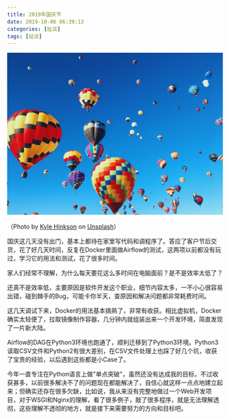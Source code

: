 ```yaml
---
title: 2019年国庆节
date: 2019-10-06 06:39:13
categories: [扯淡]
tags: [扯淡]
---
```


![](2019-national-day/kyle-hinkson-xyXcGADvAwE-unsplash.jpg)

（Photo by [Kyle Hinkson](https://unsplash.com/@kajhinkson?utm_source=unsplash&utm_medium=referral&utm_content=creditCopyText) on [Unsplash](https://unsplash.com/s/photos/festival?utm_source=unsplash&utm_medium=referral&utm_content=creditCopyText)）

国庆这几天没有出门，基本上都待在家里写代码和调程序了。答应了客户节后交货，花了好几天时间，反复在Docker里面做Airflow的测试，这两项以前都没有玩过，学习它的用法和测试，花了很多时间。

家人们经常不理解，为什么每天要花这么多时间在电脑面前？是不是效率太低了？

还真不是效率低，主要原因是软件开发这个职业，细节内容太多，一不小心很容易出错，碰到棘手的Bug，可能卡你半天，查原因和解决问题都非常耗费时间。

这几天调试下来，Docker的用法基本搞熟了，非常有收获。相比虚拟机，Docker确实太轻便了，拉取镜像制作容器，几分钟内就组装出来一个开发环境，简直发现了一片新大陆。

Airflow的DAG在Python3环境也跑通了，顺利迁移到了Python3环境。Python3读取CSV文件和Python2有很大差别，在CSV文件处理上也踩了好几个坑，收获了宝贵的经验，以后遇到这些都是小Case了。

今年一直专注在Python语言上做"单点突破"，虽然还没有达成我的目标，不过收获甚多，以前很多解决不了的问题现在都能解决了，自信心就这样一点点地建立起来；但确实还存在很多欠缺，比如说，我从来没有完整地做过一个Web开发项目，对于WSGI和Nginx的理解，看了很多例子，敲了很多程序，就是无法理解透彻，这些理解不透彻的地方，就是接下来需要努力的方向和目标吧。
